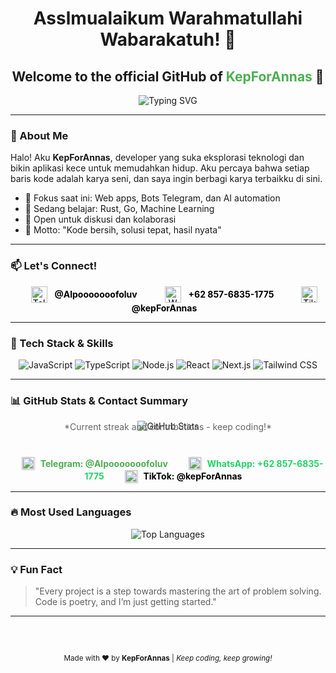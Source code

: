<h1 align="center">Asslmualaikum Warahmatullahi Wabarakatuh! 🙏</h1>
<h2 align="center">Welcome to the official GitHub of <span style="color:#4CAF50;">KepForAnnas</span> 👋</h2>

<p align="center">
  <img src="https://readme-typing-svg.demolab.com?font=Fira+Code&weight=700&size=30&pause=1000&color=4CAF50&width=600&lines=I'm+KepForAnnas!;A+Passionate+Indie+Developer.;Let's+Create+Magic+with+Code+Together!" alt="Typing SVG" />
</p>

---

### 🌟 About Me

Halo! Aku <b>KepForAnnas</b>, developer yang suka eksplorasi teknologi dan bikin aplikasi kece untuk memudahkan hidup. Aku percaya bahwa setiap baris kode adalah karya seni, dan saya ingin berbagi karya terbaikku di sini.

- 🔭 Fokus saat ini: Web apps, Bots Telegram, dan AI automation  
- 🌱 Sedang belajar: Rust, Go, Machine Learning  
- 💬 Open untuk diskusi dan kolaborasi  
- 🎯 Motto: "Kode bersih, solusi tepat, hasil nyata"  

---

### 📫 Let's Connect!  
<p align="center">
  <a href="https://t.me/Alpooooooofoluv" target="_blank" style="margin:0 20px; text-decoration:none; color:#000;">
    <img src="https://cdn.jsdelivr.net/npm/simple-icons@v8/icons/telegram.svg" alt="Telegram" width="26" height="26" style="vertical-align:middle;" />
    <span style="font-weight:bold; margin-left:8px; vertical-align:middle;">@Alpooooooofoluv</span>
  </a>
  <a href="https://wa.me/6285768351775" target="_blank" style="margin:0 20px; text-decoration:none; color:#000;">
    <img src="https://cdn.jsdelivr.net/npm/simple-icons@v8/icons/whatsapp.svg" alt="WhatsApp" width="26" height="26" style="vertical-align:middle;" />
    <span style="font-weight:bold; margin-left:8px; vertical-align:middle;">+62 857-6835-1775</span>
  </a>
  <a href="https://www.tiktok.com/@kepForAnnas" target="_blank" style="margin:0 20px; text-decoration:none; color:#000;">
    <img src="https://cdn.jsdelivr.net/npm/simple-icons@v8/icons/tiktok.svg" alt="TikTok" width="26" height="26" style="vertical-align:middle;" />
    <span style="font-weight:bold; margin-left:8px; vertical-align:middle;">@kepForAnnas</span>
  </a>
</p>

---

### 🚀 Tech Stack & Skills

<p align="center">
  <img alt="JavaScript" src="https://img.shields.io/badge/JavaScript-F7DF1E?style=for-the-badge&logo=javascript&logoColor=black" />
  <img alt="TypeScript" src="https://img.shields.io/badge/TypeScript-3178C6?style=for-the-badge&logo=typescript&logoColor=white" />
  <img alt="Node.js" src="https://img.shields.io/badge/Node.js-339933?style=for-the-badge&logo=node.js&logoColor=white" />
  <img alt="React" src="https://img.shields.io/badge/React-20232A?style=for-the-badge&logo=react&logoColor=61DAFB" />
  <img alt="Next.js" src="https://img.shields.io/badge/Next.js-000000?style=for-the-badge&logo=next.js&logoColor=white" />
  <img alt="Tailwind CSS" src="https://img.shields.io/badge/Tailwind_CSS-38B2AC?style=for-the-badge&logo=tailwind-css&logoColor=white" />
</p>

---

### 📊 GitHub Stats & Contact Summary

<p align="center">
  <img src="https://github-readme-stats.vercel.app/api?username=4rnzz&show_icons=true&theme=radical&count_private=true" alt="GitHub Stats" />
</p>

<p align="center" style="margin-top:-30px; font-size:14px; color:#666;">
  *Current streak and contributions - keep coding!*
</p>

<p align="center" style="margin-top:40px;">
  <a href="https://t.me/Alpooooooofoluv" target="_blank" style="margin: 0 15px; text-decoration:none; color:#4CAF50; font-weight:bold;">
    <img src="https://cdn.jsdelivr.net/npm/simple-icons@v8/icons/telegram.svg" alt="Telegram" width="20" height="20" style="vertical-align:middle; filter: drop-shadow(1px 1px 1px #00000033);" />
    <span style="vertical-align:middle; margin-left:6px;">Telegram: @Alpooooooofoluv</span>
  </a>
  <a href="https://wa.me/6285768351775" target="_blank" style="margin: 0 15px; text-decoration:none; color:#25D366; font-weight:bold;">
    <img src="https://cdn.jsdelivr.net/npm/simple-icons@v8/icons/whatsapp.svg" alt="WhatsApp" width="20" height="20" style="vertical-align:middle; filter: drop-shadow(1px 1px 1px #00000033);" />
    <span style="vertical-align:middle; margin-left:6px;">WhatsApp: +62 857-6835-1775</span>
  </a>
  <a href="https://www.tiktok.com/@kepForAnnas" target="_blank" style="margin: 0 15px; text-decoration:none; color:#000; font-weight:bold;">
    <img src="https://cdn.jsdelivr.net/npm/simple-icons@v8/icons/tiktok.svg" alt="TikTok" width="20" height="20" style="vertical-align:middle; filter: drop-shadow(1px 1px 1px #00000033);" />
    <span style="vertical-align:middle; margin-left:6px;">TikTok: @kepForAnnas</span>
  </a>
</p>

---

### 🔥 Most Used Languages

<p align="center">
  <img src="https://github-readme-stats.vercel.app/api/top-langs/?username=4rnzz&layout=compact&theme=radical" alt="Top Languages" />
</p>

---

### 💡 Fun Fact

> "Every project is a step towards mastering the art of problem solving. Code is poetry, and I’m just getting started."  

---

<p align="center" style="margin-top:60px;">
  <sub>Made with ❤️ by <b>KepForAnnas</b> | <i>Keep coding, keep growing!</i></sub>
</p>

